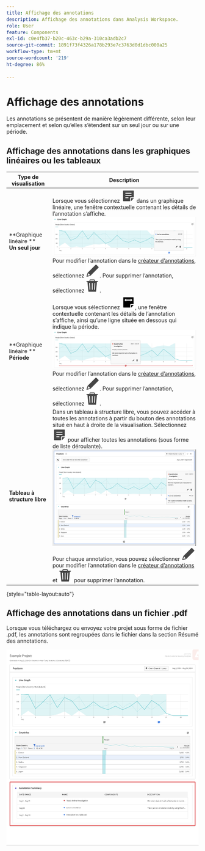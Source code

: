 ```yaml
---
title: Affichage des annotations
description: Affichage des annotations dans Analysis Workspace.
role: User
feature: Components
exl-id: c0e4fb37-b20c-463c-b29a-310ca3adb2c7
source-git-commit: 1891f73f4326a178b293e7c3763d0d1dbc000a25
workflow-type: tm+mt
source-wordcount: '219'
ht-degree: 86%

---
```


# Affichage des annotations

Les annotations se présentent de manière légèrement différente, selon leur emplacement et selon qu’elles s’étendent sur un seul jour ou sur une période.

## Affichage des annotations dans les graphiques linéaires ou les tableaux

| Type de <br/>visualisation | Description |
| --- | --- |
| **Graphique linéaire **<br/>**Un seul jour** | Lorsque vous sélectionnez ![Annoter](/help/assets/icons/Annotate.svg) dans un graphique linéaire, une fenêtre contextuelle contenant les détails de l’annotation s’affiche.<br/>![Annotation pour un seul jour](assets/annotation-single-day.png)<br/>Pour modifier l’annotation dans le [créateur d’annotations](create-annotations.md#annotation-builder), sélectionnez ![Modifier](/help/assets/icons/Edit.svg). Pour supprimer l’annotation, sélectionnez ![Supprimer](/help/assets/icons/Delete.svg). |
| **Graphique linéaire **<br/>**Période** | Lorsque vous sélectionnez ![Annoter une période](/help/assets/icons/AnnotateRange.svg), une fenêtre contextuelle contenant les détails de l’annotation s’affiche, ainsi qu’une ligne située en dessous qui indique la période.<br/>![Annotation de période](assets/annotation-range.png)Pour modifier l’annotation dans le [créateur d’annotations](create-annotations.md#annotation-builder), sélectionnez ![Modifier](/help/assets/icons/Edit.svg). Pour supprimer l’annotation, sélectionnez ![Supprimer](/help/assets/icons/Delete.svg). |
| **Tableau à structure libre** | Dans un tableau à structure libre, vous pouvez accéder à toutes les annotations à partir du bouton des annotations situé en haut à droite de la visualisation. Sélectionnez ![Annoter](/help/assets/icons/Annotate.svg) pour afficher toutes les annotations (sous forme de liste déroulante).<br/>![Tableau d’annotations](assets/annotations-table.png)<br/>Pour chaque annotation, vous pouvez sélectionner ![Modifier](/help/assets/icons/Edit.svg) pour modifier l’annotation dans le [créateur d’annotations](create-annotations.md#annotation-builder) et ![Supprimer](/help/assets/icons/Delete.svg) pour supprimer l’annotation. |

{style="table-layout:auto"}

## Affichage des annotations dans un fichier .pdf

Lorsque vous téléchargez ou envoyez votre projet sous forme de fichier .pdf, les annotations sont regroupées dans le fichier dans la section Résumé des annotations.

![Affichage en surbrillance d’un fichier PDF contenant des explications sur les annotations.](assets/annotations-pdf.png)
